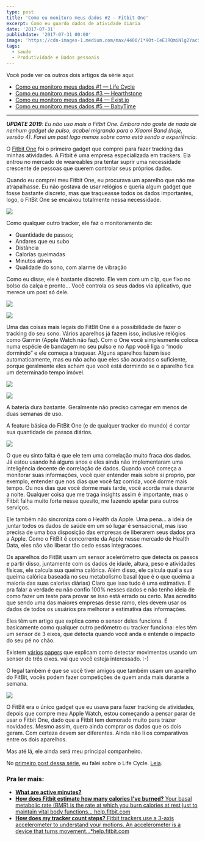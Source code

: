 ```yaml
---
type: post
title: 'Como eu monitoro meus dados #2 – Fitbit One'
excerpt: Como eu guardo dados de atividade diária
date: '2017-07-31'
publishdate: '2017-07-31 00:00'
image: 'https://cdn-images-1.medium.com/max/4400/1*9Ot-CeEJRQmiNlg2YacSnA.jpeg'
tags:
  - saude
  - Produtividade e Dados pessoais
---
```


Você pode ver os outros dois artigos da série aqui:

* [Como eu monitoro meus dados #1 — Life Cycle](https://diegoeis.com/como-eu-monitoro-meus-dados-1-app-life-cycle/)
* [Como eu monitoro meus dados #3 — Hearthstone](https://diegoeis.com/como-eu-monitoro-meus-dados-3-hearthstone/)
* [Como eu monitoro meus dados #4 — Exist.io](https://diegoeis.com/como-monitoro-meus-dados-4-exist-io/)
* [Como eu monitoro meus dados #5 — BabyTime](https://diegoeis.com/como-monitoro-meus-dados-babytime/)
---

_**UPDATE 2019**: Eu não uso mais o Fitbit One. Embora não goste de nada de nenhum gadget de pulso, acabei migrando para o Xiaomi Band (hoje, versão 4). Farei um post logo menos sobre como está sendo a experiência._

O [Fitbit One](https://www.fitbit.com/shop/one?color=black) foi o primeiro gadget que comprei para fazer tracking das minhas atividades. A Fitbit é uma empresa especializada em trackers. Ela entrou no mercado de weareables pra tentar suprir uma necessidade crescente de pessoas que querem controlar seus próprios dados.

Quando eu comprei meu Fitbit One, eu procurava um aparelho que não me atrapalhasse. Eu não gostava de usar relógios e queria algum gadget que fosse bastante discreto, mas que traqueasse todos os dados importantes, logo, o FitBit One se encaixou totalmente nessa necessidade.

![](https://cdn-images-1.medium.com/max/2000/1*i5SuDSHuqRE5fLW0JLXVWQ@2x.png)

Como qualquer outro tracker, ele faz o monitoramento de:

* Quantidade de passos;
* Andares que eu subo
* Distância
* Calorias queimadas
* Minutos ativos
* Qualidade do sono, com alarme de vibração

Como eu disse, ele é bastante discreto. Ele vem com um clip, que fixo no bolso da calça e pronto… Você controla os seus dados via aplicativo, que merece um post só dele.

![](https://cdn-images-1.medium.com/max/2000/1*LWdFuYhSi-NaeNTqz53m9A@2x.png)

![](https://cdn-images-1.medium.com/max/2000/1*jANfXKe8qIBFZuJbRJN7yg@2x.png)

Uma das coisas mais legais do FitBit One é a possibilidade de fazer o tracking do seu sono. Vários aparelhos já fazem isso, inclusive relógios como Garmin (Apple Watch não faz). Com o One você simplesmente coloca numa espécie de bandagem no seu pulso e no App você liga o “modo dormindo” e ele começa a traquear. Alguns aparelhos fazem isso automaticamente, mas eu não acho que eles são acurados o suficiente, porque geralmente eles acham que você está dormindo se o aparelho fica um determinado tempo imóvel.

![](https://cdn-images-1.medium.com/max/2668/1*eClP70BO8RMcE4LxQDQGoQ@2x.png)

![](https://cdn-images-1.medium.com/max/2000/1*vg2BtRUskBU7ZBWJ5Zjl4Q@2x.png)

A bateria dura bastante. Geralmente não preciso carregar em menos de duas semanas de uso.

A feature básica do FitBit One (e de qualquer tracker do mundo) é contar sua quantidade de passos diários.

![](https://cdn-images-1.medium.com/max/2668/1*vUDgANuipe9NQjUMD5iKTw@2x.png)

O que eu sinto falta é que ele tem uma correlação muito fraca dos dados. Já estou usando há alguns anos e eles ainda não implementaram uma inteligência decente de correlação de dados. Quando você começa a monitorar suas informações, você quer entender mais sobre si proprio, por exemplo, entender que nos dias que você faz corrida, você dorme mais tempo. Ou nos dias que você dorme mais tarde, você acorda mais durante a noite. Qualquer coisa que me traga insights assim é importante, mas o Fitbit falha muito forte nesse quesito, me fazendo apelar para outros serviços.

Ele também não sincroniza com o Health da Apple. Uma pena… a ideia de juntar todos os dados de saúde em um só lugar é sensacional, mas isso precisa de uma boa disposição das empresas de liberarem seus dados pra a Apple. Como o FitBit é concorrente da Apple nesse mercado de Health Data, eles não vão liberar tão cedo essas integracoes.

Os aparelhos do FitBit usam um sensor acelerômetro que detecta os passos e partir disso, juntamente com os dados de idade, altura, peso e atividades físicas, ele calcula sua queima calórica. Além disso, ele calcula qual a sua queima calórica baseada no seu metabolismo basal (que é o que queima a maioria das suas calorias diárias) Claro que isso tudo é uma estimativa. E pra falar a verdade eu não confio 100% nesses dados e não tenho ideia de como fazer um teste para provar se isso está errado ou certo. Mas acredito que sendo uma das maiores empresas desse ramo, eles devem usar os dados de todos os usuários pra melhorar a estimativa das informações.

Eles têm um artigo que explica como o sensor deles funciona. É basicamente como qualquer outro pedômetro ou tracker funciona: eles têm um sensor de 3 eixos, que detecta quando você anda e entende o impacto do seu pé no chão.

Existem [vários](http://unsworks.unsw.edu.au/fapi/datastream/unsworks:1252/SOURCE01)  [papers](https://nzdis.org/projects/attachments/197/Classification_of_basic_daily.pdf) que explicam como detectar movimentos usando um sensor de três eixos. vai que você esteja interessado. :-)

O legal também é que se você tiver amigos que também usam um aparelho do FitBit, vocês podem fazer competições de quem anda mais durante a semana.

![](https://cdn-images-1.medium.com/max/2000/1*7Lt6pjuQZCybmhQeY91gqg@2x.png)

O FitBit era o único gadget que eu usava para fazer tracking de atividades, depois que compre meu Apple Watch, estou começando a pensar parar de usar o Fitbit One, dado que a Fitbit tem demorado muito para trazer novidades. Mesmo assim, quero ainda comprar os dados que os dois geram. Com certeza devem ser diferentes. Ainda não li os comparativos entre os dois aparelhos.

Mas até lá, ele ainda será meu principal companheiro.

No [primeiro post dessa série](https://medium.com/@diegoeis/monitore-seus-dados-1-app-life-cycle-e1826e8278fb), eu falei sobre o Life Cycle. [Leia](https://medium.com/@diegoeis/monitore-seus-dados-1-app-life-cycle-e1826e8278fb).

### Pra ler mais:

* [**What are active minutes?**](https://help.fitbit.com/articles/en_US/Help_article/1379)
* [**How does Fitbit estimate how many calories I've burned?** Your basal metabolic rate (BMR) is the rate at which you burn calories at rest just to maintain vital body functions… help.fitbit.com](https://help.fitbit.com/articles/en_US/Help_article/1381)
* [**How does my tracker count steps?** Fitbit trackers use a 3-axis accelerometer to understand your motions. An accelerometer is a device that turns movement…*help.fitbit.com](https://help.fitbit.com/articles/en_US/Help_article/1143)
